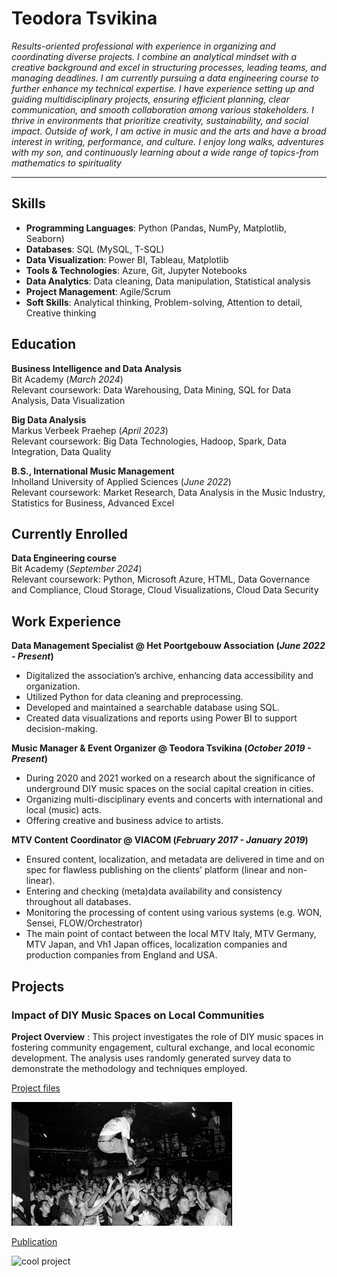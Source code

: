 # Teodora Tsvikina
<i> Results-oriented professional with experience in organizing and coordinating diverse projects. I combine an analytical mindset with a creative background and excel in structuring processes, leading teams, and managing deadlines. I am currently pursuing a data engineering course to further enhance my technical expertise. I have experience setting up and guiding multidisciplinary projects, ensuring efficient planning, clear communication, and smooth collaboration among various stakeholders. I thrive in environments that prioritize creativity, sustainability, and social impact. Outside of work, I am active in music and the arts and have a broad interest in writing, performance, and culture. I enjoy long walks, adventures with my son, and continuously learning about a wide range of topics-from mathematics to spirituality</i>

---

## Skills

- **Programming Languages**: Python (Pandas, NumPy, Matplotlib, Seaborn)
- **Databases**: SQL (MySQL, T-SQL)
- **Data Visualization**: Power BI, Tableau, Matplotlib
- **Tools & Technologies**: Azure, Git, Jupyter Notebooks
- **Data Analytics**: Data cleaning, Data manipulation, Statistical analysis
- **Project Management**: Agile/Scrum
- **Soft Skills**: Analytical thinking, Problem-solving, Attention to detail, Creative thinking

## Education						       		

**Business Intelligence and Data Analysis**  
Bit Academy (_March 2024_)  
Relevant coursework: Data Warehousing, Data Mining, SQL for Data Analysis, Data Visualization

**Big Data Analysis**  
Markus Verbeek Praehep (_April 2023_)  
Relevant coursework: Big Data Technologies, Hadoop, Spark, Data Integration, Data Quality

**B.S., International Music Management**  
Inholland University of Applied Sciences (_June 2022_)  
Relevant coursework: Market Research, Data Analysis in the Music Industry, Statistics for Business, Advanced Excel

## Currently Enrolled

**Data Engineering course**  
Bit Academy (_September 2024_)  
Relevant coursework: Python, Microsoft Azure, HTML, Data Governance and Compliance, Cloud Storage, Cloud Visualizations, Cloud Data Security


## Work Experience
**Data Management Specialist @ Het Poortgebouw Association (_June 2022 - Present_)**
- Digitalized the association’s archive, enhancing data accessibility and organization.
- Utilized Python for data cleaning and preprocessing.
- Developed and maintained a searchable database using SQL.
- Created data visualizations and reports using Power BI to support decision-making.

**Music Manager & Event Organizer @ Teodora Tsvikina (_October 2019 - Present_)**
- During 2020 and 2021 worked on a research about the significance of underground DIY music spaces on the social capital creation in cities.
- Organizing multi-disciplinary events and concerts with international and local (music) acts.
- Offering creative and business advice to artists.

**MTV Content Coordinator @ VIACOM (_February 2017 - January 2019_)**
- Ensured content, localization, and metadata are delivered in time and on spec for flawless publishing on the clients’ platform (linear and non-linear).
- Entering and checking (meta)data availability and consistency throughout all databases.
- Monitoring the processing of content using various systems (e.g. WON, Sensei, FLOW/Orchestrator)
- The main point of contact between the local MTV Italy, MTV Germany, MTV Japan, and Vh1 Japan offices, localization companies and production companies from England and USA.

## Projects

### Impact of DIY Music Spaces on Local Communities

**Project Overview** : This project investigates the role of DIY music spaces in fostering community engagement, cultural exchange, and local economic development. The analysis uses randomly generated survey data to demonstrate the methodology and techniques employed.

[Project files](DIY-spaces-and-local-communities)


<img src="images/concert-photo.png" alt="A man jumping in the crowd during a punk concert" style="width: 70%;">

[Publication](https://www.m)


![cool project](/assets/img/pythonstuff.jpeg)

